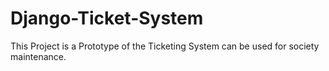 # Django-Ticket-System
This Project is a Prototype of the Ticketing System can be used for society maintenance.
